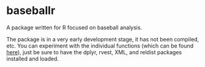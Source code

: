 # baseballr

A package written for R focused on baseball analysis. 

The package is in a very early development stage, it has not been compiled, etc. You can experiment with the individual functions (which can be found [here](https://github.com/BillPetti/baseballr/tree/master/R)), just be sure to have the dplyr, rvest, XML, and reldist packages installed and loaded.
